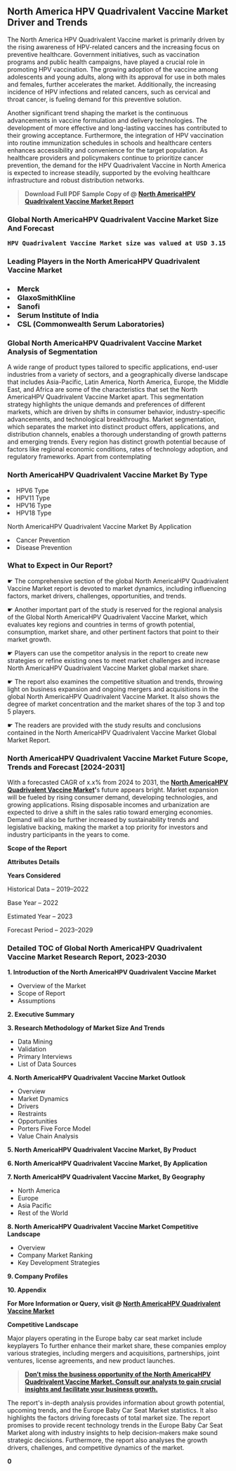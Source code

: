 <p> <h2>North America HPV Quadrivalent Vaccine Market Driver and Trends</h2><p>The North America HPV Quadrivalent Vaccine market is primarily driven by the rising awareness of HPV-related cancers and the increasing focus on preventive healthcare. Government initiatives, such as vaccination programs and public health campaigns, have played a crucial role in promoting HPV vaccination. The growing adoption of the vaccine among adolescents and young adults, along with its approval for use in both males and females, further accelerates the market. Additionally, the increasing incidence of HPV infections and related cancers, such as cervical and throat cancer, is fueling demand for this preventive solution.</p><p>Another significant trend shaping the market is the continuous advancements in vaccine formulation and delivery technologies. The development of more effective and long-lasting vaccines has contributed to their growing acceptance. Furthermore, the integration of HPV vaccination into routine immunization schedules in schools and healthcare centers enhances accessibility and convenience for the target population. As healthcare providers and policymakers continue to prioritize cancer prevention, the demand for the HPV Quadrivalent Vaccine in North America is expected to increase steadily, supported by the evolving healthcare infrastructure and robust distribution networks.</p></p><blockquote id="" class=""><strong>Download Full PDF Sample Copy of @&nbsp;<a href="https://www.verifiedmarketreports.com/download-sample/?rid=499746&utm_source=GitHub-Jan&utm_medium=264" target="_blank">North AmericaHPV Quadrivalent Vaccine Market Report</a>&nbsp;&nbsp;</strong></blockquote><h3 id="" class=""><strong>Global&nbsp;North AmericaHPV Quadrivalent Vaccine Market Size And Forecast</strong></h3><pre class="reader-text-block__code-block"><strong>HPV Quadrivalent Vaccine Market size was valued at USD 3.15 Billion in 2022 and is projected to reach USD 5.24 Billion by 2030, growing at a CAGR of 6.5% from 2024 to 2030.</strong></pre><h3 id="" class="">Leading Players in the&nbsp;North AmericaHPV Quadrivalent Vaccine Market</h3><h3 class=""></Li><Li>Merck</Li><Li> GlaxoSmithKline</Li><Li> Sanofi</Li><Li> Serum Institute of India</Li><Li> CSL (Commonwealth Serum Laboratories)</h3><h3 id="" class="">Global&nbsp;North AmericaHPV Quadrivalent Vaccine Market Analysis of Segmentation</h3><p id="" class="">A wide range of product types tailored to specific applications, end-user industries from a variety of sectors, and a geographically diverse landscape that includes Asia-Pacific, Latin America, North America, Europe, the Middle East, and Africa are some of the characteristics that set the North AmericaHPV Quadrivalent Vaccine Market apart. This segmentation strategy highlights the unique demands and preferences of different markets, which are driven by shifts in consumer behavior, industry-specific advancements, and technological breakthroughs. Market segmentation, which separates the market into distinct product offers, applications, and distribution channels, enables a thorough understanding of growth patterns and emerging trends. Every region has distinct growth potential because of factors like regional economic conditions, rates of technology adoption, and regulatory frameworks. Apart from contemplating</p><h3 id="" class="">North AmericaHPV Quadrivalent Vaccine Market&nbsp;By Type</h3><p></Li><Li>HPV6 Type</Li><Li> HPV11 Type</Li><Li> HPV16 Type</Li><Li> HPV18 Type</p><div class="" data-test-id=""><p>North AmericaHPV Quadrivalent Vaccine Market&nbsp;By Application</p></div><p class=""></Li><Li>Cancer Prevention</Li><Li> Disease Prevention</p><div class="" data-test-id=""><h3><span class="">What to Expect in Our Report?</span></h3></div><div class="" data-test-id=""><p><span class="">☛ The comprehensive section of the global North AmericaHPV Quadrivalent Vaccine Market report is devoted to market dynamics, including influencing factors, market drivers, challenges, opportunities, and trends.</span></p></div><div class="" data-test-id=""><p><span class="">☛ Another important part of the study is reserved for the regional analysis of the Global North AmericaHPV Quadrivalent Vaccine Market, which evaluates key regions and countries in terms of growth potential, consumption, market share, and other pertinent factors that point to their market growth.</span></p></div><div class="" data-test-id=""><p><span class="">☛ Players can use the competitor analysis in the report to create new strategies or refine existing ones to meet market challenges and increase North AmericaHPV Quadrivalent Vaccine Market global market share.</span></p></div><div class="" data-test-id=""><p><span class="">☛ The report also examines the competitive situation and trends, throwing light on business expansion and ongoing mergers and acquisitions in the global North AmericaHPV Quadrivalent Vaccine Market. It also shows the degree of market concentration and the market shares of the top 3 and top 5 players.</span></p></div><div class="" data-test-id=""><p><span class="">☛ The readers are provided with the study results and conclusions contained in the North AmericaHPV Quadrivalent Vaccine Market Global Market Report.</span></p></div><div class="" data-test-id=""><h3><span class="">North AmericaHPV Quadrivalent Vaccine Market Future Scope, Trends and Forecast [2024-2031]</span></h3></div><div class="" data-test-id=""><p><span class="">With a forecasted CAGR of x.x% from 2024 to 2031, the <strong><a href="https://www.verifiedmarketreports.com/download-sample/?rid=499746&utm_source=GitHub-Jan&utm_medium=264" target="_blank">North AmericaHPV Quadrivalent Vaccine Market</a>'</strong>s future appears bright. Market expansion will be fueled by rising consumer demand, developing technologies, and growing applications. Rising disposable incomes and urbanization are expected to drive a shift in the sales ratio toward emerging economies. Demand will also be further increased by sustainability trends and legislative backing, making the market a top priority for investors and industry participants in the years to come.</span></p><p id="ember66" class="ember-view reader-text-block__paragraph"><strong>Scope of the Report</strong></p><p id="ember67" class="ember-view reader-text-block__paragraph"><strong>Attributes Details</strong></p><p id="ember68" class="ember-view reader-text-block__paragraph"><strong>Years Considered</strong></p><p id="ember69" class="ember-view reader-text-block__paragraph">Historical Data &ndash; 2019&ndash;2022</p><p id="ember70" class="ember-view reader-text-block__paragraph">Base Year &ndash; 2022</p><p id="ember71" class="ember-view reader-text-block__paragraph">Estimated Year &ndash; 2023</p><p id="ember72" class="ember-view reader-text-block__paragraph">Forecast Period &ndash; 2023&ndash;2029</p></div><h3 id="" class="">Detailed TOC of Global North AmericaHPV Quadrivalent Vaccine Market Research Report, 2023-2030</h3><p id="" class=""><strong>1. Introduction of the North AmericaHPV Quadrivalent Vaccine Market</strong></p><ul><li>Overview of the Market</li><li>Scope of Report</li><li>Assumptions</li></ul><p id="" class=""><strong>2. Executive Summary</strong></p><p id="" class=""><strong>3. Research Methodology of Market Size And Trends</strong></p><ul><li>Data Mining</li><li>Validation</li><li>Primary Interviews</li><li>List of Data Sources</li></ul><p id="" class=""><strong>4. North AmericaHPV Quadrivalent Vaccine Market Outlook</strong></p><ul><li>Overview</li><li>Market Dynamics</li><li>Drivers</li><li>Restraints</li><li>Opportunities</li><li>Porters Five Force Model</li><li>Value Chain Analysis</li></ul><p id="" class=""><strong>5. North AmericaHPV Quadrivalent Vaccine Market, By Product</strong></p><p id="" class=""><strong>6. North AmericaHPV Quadrivalent Vaccine Market, By Application</strong></p><p id="" class=""><strong>7. North AmericaHPV Quadrivalent Vaccine Market, By Geography</strong></p><ul><li>North America</li><li>Europe</li><li>Asia Pacific</li><li>Rest of the World</li></ul><p id="" class=""><strong>8. North AmericaHPV Quadrivalent Vaccine Market Competitive Landscape</strong></p><ul><li>Overview</li><li>Company Market Ranking</li><li>Key Development Strategies</li></ul><p id="" class=""><strong>9. Company Profiles</strong></p><p id="" class=""><strong>10. Appendix</strong></p><p><strong>For More Information or Query, visit&nbsp;@ <a href="https://www.verifiedmarketreports.com/product/hpv-quadrivalent-vaccine-market/" target="_blank">North AmericaHPV Quadrivalent Vaccine Market</a></strong></p><p id="ember61" class="ember-view reader-text-block__paragraph"><strong>Competitive Landscape</strong></p><p id="ember62" class="ember-view reader-text-block__paragraph">Major players operating in the Europe baby car seat market include keyplayers To further enhance their market share, these companies employ various strategies, including mergers and acquisitions, partnerships, joint ventures, license agreements, and new product launches.</p><blockquote id="ember63" class="ember-view reader-text-block__blockquote"><strong><a href="https://www.verifiedmarketreports.com/download-sample/?rid=499746&utm_source=GitHub-Jan&utm_medium=264" target="_blank">Don&rsquo;t miss the business opportunity of the North AmericaHPV Quadrivalent Vaccine Market. Consult our analysts to gain crucial insights and facilitate your business growth.</a></strong></blockquote><p id="ember64" class="ember-view reader-text-block__paragraph">The report's in-depth analysis provides information about growth potential, upcoming trends, and the Europe Baby Car Seat Market statistics. It also highlights the factors driving forecasts of total market size. The report promises to provide recent technology trends in the Europe Baby Car Seat Market along with industry insights to help decision-makers make sound strategic decisions. Furthermore, the report also analyses the growth drivers, challenges, and competitive dynamics of the market.</p><p class="ember-view reader-text-block__paragraph"><strong>0</strong></p>
